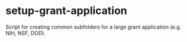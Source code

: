 # setup-grant-application
Script for creating common subfolders for a large grant application (e.g. NIH, NSF, DOD).
